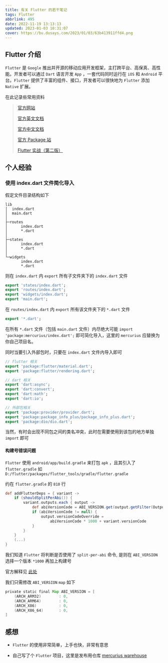```yaml
---
title: 有关 Flutter 的若干笔记
tags: Flutter
abbrlink: 495
date: 2022-11-19 13:13:13
updated: 2023-01-03 10:31:07
cover: https://bu.dusays.com/2023/01/03/63b413911ffd4.png
---
```


## Flutter 介绍

`Flutter` 是 `Google` 推出并开源的移动应用开发框架，主打跨平台、高保真、高性能。开发者可以通过 `Dart` 语言开发 `App` ，一套代码同时运行在 `iOS` 和 `Android` 平台。`Flutter` 提供了丰富的组件、接口，开发者可以很快地为 `Flutter` 添加 `Native` 扩展。

在此记录些常用资料

> [官方网站](https://flutter.dev/)
>
> [官方英文文档](https://docs.flutter.dev/)
>
> [官方中文文档](https://flutter.cn/docs)
>
> [官方 Package 站](https://pub.dev/)
>
> [Flutter 实战（第二版）](https://book.flutterchina.club/)

## 个人经验

### 使用 index.dart 文件简化导入

假定文件目录结构如下

```plaintext
lib
│  index.dart
│  main.dart
│
├─routes
│      index.dart
│      *.dart
│
├─states
│      index.dart
│      *.dart
│
└─widgets
       index.dart
       *.dart
```

则在 `index.dart` 内 `export` 所有子文件夹下的 `index.dart` 文件

```dart
export 'states/index.dart';
export 'routes/index.dart';
export 'widgets/index.dart';
export 'main.dart';
```

在 `routes/index.dart` 内 `export` 所有该文件夹下的 `*.dart` 文件

```dart
export '*.dart';
```

在所有 `*.dart` 文件（包括 `main.dart` 文件）内尽绝大可能 `import 'package:mercurius/index.dart';` 即可简化导入，这里的 `mercurius` 应替换为你自己项目名。

同时当要引入外部包时，只要在 `index.dart` 文件内导入即可

```dart
// flutter 相关
export 'package:flutter/material.dart';
export 'package:flutter/rendering.dart';

// dart 相关
export 'dart:async';
export 'dart:convert';
export 'dart:math';
export 'dart:io';

// 外部包相关
export 'package:provider/provider.dart';
export 'package:package_info_plus/package_info_plus.dart';
export 'package:dio/dio.dart';
```

当然，有时会出现不同包之间的类名冲突，此时在需要使用到该包的地方单独 `import` 即可

#### 构建号错误问题

`Flutter` 使用 `android/app/build.gradle` 来打包 `apk` ，且其引入了 `flutter.gradle` 如 `D:/flutter/packages/flutter_tools/gradle/flutter.gradle`

约在 `flutter.gradle` 的 `810` 行

```gradle
def addFlutterDeps = { variant ->
    if (shouldSplitPerAbi()) {
        variant.outputs.each { output ->
            def abiVersionCode = ABI_VERSION.get(output.getFilter(OutputFile.ABI))
            if (abiVersionCode != null) {
                output.versionCodeOverride =
                    abiVersionCode * 1000 + variant.versionCode
            }
        }
    }
    (...)
}
```

我们知道 `Flutter` 将判断是否使用了 `split-per-abi` 命令, 是则在 `ABI_VERSION` 选择一个版本 `*1000` 再加上构建号

官方解释见 [此处](https://developer.android.com/studio/build/configure-apk-splits)

我们只需修改 `ABI_VERSION` `map` 如下

```gradle
private static final Map ABI_VERSION = [
    (ARCH_ARM32)        : 0,
    (ARCH_ARM64)        : 0,
    (ARCH_X86)          : 0,
    (ARCH_X86_64)       : 0,
]
```

## 感想

- `Flutter` 的使用非常简单，上手也快，非常有意思

- 自己写了个 `Flutter` 项目，这里是发布用仓库 [mercurius warehouse](https://github.com/Cierra-Runis/mercurius_warehouse)
